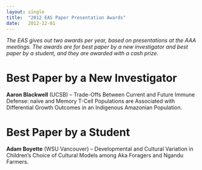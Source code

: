 ```yaml
---
layout: single
title:  "2012 EAS Paper Presentation Awards"
date:   2012-12-01
---
```


*The EAS gives out two awards per year, based on presentations at the AAA meetings. The awards are for best paper by a new investigator and best paper by a student, and they are awarded with a cash prize.*

# Best Paper by a New Investigator
**Aaron Blackwell** (UCSB) – Trade-Offs Between Current and Future Immune Defense: naïve and Memory T-Cell Populations are Associated with Differential Growth Outcomes in an Indigenous Amazonian Population.

# Best Paper by a Student
**Adam Boyette** (WSU Vancouver) – Developmental and Cultural Variation in Children’s Choice of Cultural Models among Aka Foragers and Ngandu Farmers.
